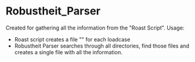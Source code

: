# Robustheit_Parser
Created for gathering all the information from the "Roast Script".
Usage:
  - Roast script creates a file "" for each loadcase
  - Robustheit Parser searches through all directories, find those files and creates a single file with all the information.
